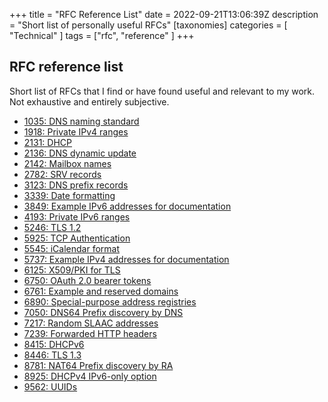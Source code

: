 +++
title = "RFC Reference List"
date = 2022-09-21T13:06:39Z
description = "Short list of personally useful RFCs"
[taxonomies]
categories = [ "Technical" ]
tags = ["rfc", "reference" ]
+++

## RFC reference list

Short list of RFCs that I find or have found useful and relevant to my work. Not exhaustive and entirely subjective.

- [1035: DNS naming standard](https://www.rfc-editor.org/rfc/rfc1035)
- [1918: Private IPv4 ranges](https://www.rfc-editor.org/rfc/rfc1918)
- [2131: DHCP](https://www.rfc-editor.org/rfc/rfc1514)
- [2136: DNS dynamic update](https://www.rfc-editor.org/rfc/rfc2136)
- [2142: Mailbox names](https://www.rfc-editor.org/rfc/rfc2142)
- [2782: SRV records](https://www.rfc-editor.org/rfc/rfc2782)
- [3123: DNS prefix records](https://www.rfc-editor.org/rfc/rfc3123)
- [3339: Date formatting](https://www.rfc-editor.org/rfc/rfc3339)
- [3849: Example IPv6 addresses for documentation](https://www.rfc-editor.org/rfc/rfc3849)
- [4193: Private IPv6 ranges](https://www.rfc-editor.org/rfc/rfc4193)
- [5246: TLS 1.2](https://www.rfc-editor.org/rfc/rfc5246)
- [5925: TCP Authentication](https://datatracker.ietf.org/doc/html/rfc5925)
- [5545: iCalendar format](https://www.rfc-editor.org/rfc/rfc5545)
- [5737: Example IPv4 addresses for documentation](https://www.rfc-editor.org/rfc/rfc5737)
- [6125: X509/PKI for TLS](https://www.rfc-editor.org/rfc/rfc6125)
- [6750: OAuth 2.0 bearer tokens](https://www.rfc-editor.org/rfc/rfc6750)
- [6761: Example and reserved domains](https://www.rfc-editor.org/rfc/rfc6761)
- [6890: Special-purpose address registries](https://www.rfc-editor.org/rfc/rfc6890)
- [7050: DNS64 Prefix discovery by DNS](https://www.rfc-editor.org/rfc/rfc7050)
- [7217: Random SLAAC addresses](https://www.rfc-editor.org/rfc/rfc7217)
- [7239: Forwarded HTTP headers](https://www.rfc-editor.org/rfc/rfc7239)
- [8415: DHCPv6](https://www.rfc-editor.org/rfc/rfc8415)
- [8446: TLS 1.3](https://www.rfc-editor.org/rfc/rfc8446)
- [8781: NAT64 Prefix discovery by RA](https://www.rfc-editor.org/rfc/rfc8781)
- [8925: DHCPv4 IPv6-only option](https://www.rfc-editor.org/rfc/rfc8925)
- [9562: UUIDs](https://www.rfc-editor.org/rfc/rfc9562)
